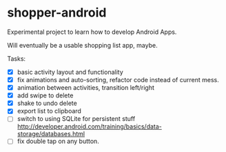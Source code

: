 # shopper-android


Experimental project to learn how to develop Android Apps.

Will eventually be a usable shopping list app, maybe.

Tasks:

- [x] basic activity layout and functionality
- [x] fix animations and auto-sorting, refactor code instead of current mess.
- [x] animation between activities, transition left/right
- [X] add swipe to delete
- [x] shake to undo delete
- [x] export list to clipboard
- [ ] switch to using SQLite for persistent stuff http://developer.android.com/training/basics/data-storage/databases.html
- [ ] fix double tap on any button.